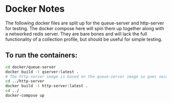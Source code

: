 # Docker Notes

The following docker files are split up for the queue-server and http-server for testing. The docker compose here will spin them up together along with a networked redis server. They are bare bones and will lack the full functionality of a collection profile, but should be useful for simple testing.

## To run the containers:
```bash
cd docker/queue-server
docker build -t qserver:latest .
# The http-server image is based on the queue-server image so goes second.
cd ../http-server
docker build -t http-server:latest .
cd ../
docker-compose up

